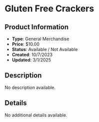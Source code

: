 # Gluten Free Crackers

## Product Information
- **Type**: General Merchandise
- **Price**: $10.00
- **Status**: Available / Not Available
- **Created**: 10/7/2023
- **Updated**: 3/1/2025

## Description
No description available.



## Details
No additional details available.
